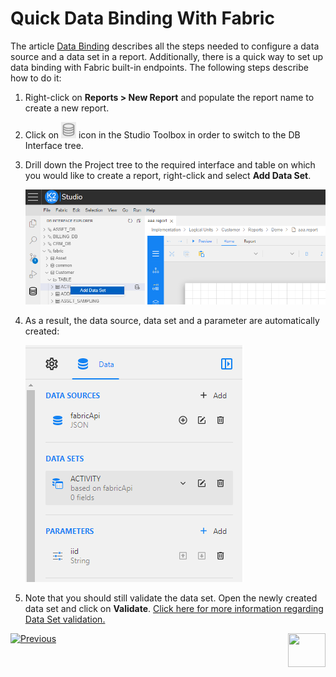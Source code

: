 <web>

# Quick Data Binding With Fabric

The article [Data Binding](03_data_binding.md) describes all the steps needed to configure a data source and a data set in a report. Additionally, there is a quick way to set up data binding with Fabric built-in endpoints. The following steps describe how to do it:

1. Right-click on **Reports > New Report** and populate the report name to create a new report.

2. Click on <img src="images/db_interface_icon.png" style="zoom:80%;" /> icon in the Studio Toolbox in order to switch to the DB Interface tree.

3. Drill down the Project tree to the required interface and table on which you would like to create a report, right-click and select **Add Data Set**. 

   ![](images/05_add_data_set.png)

4. As a result, the data source, data set and a parameter are automatically created:

   ![](images/05_data_binding.png)

5. Note that you should still validate the data set. Open the newly created data set and click on **Validate**. [Click here for more information regarding Data Set validation.](03_data_binding.md#data-set-validation)





 [![Previous](/articles/images/Previous.png)](04_parameters_creation.md)[<img align="right" width="60" height="54" src="/articles/images/Next.png">](06_design_report_layout.md)

</web>
